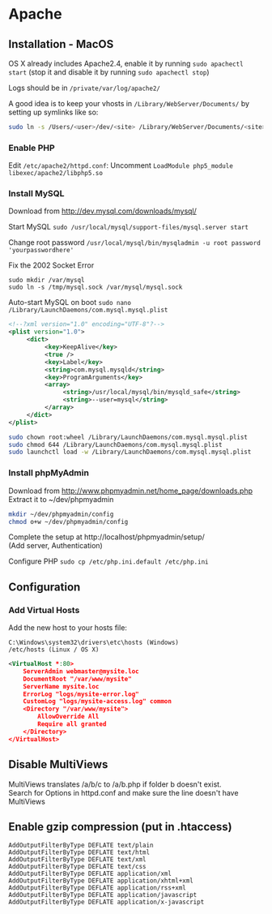 # Apache

## Installation - MacOS

OS X already includes Apache2.4, enable it by running `sudo apachectl start`
(stop it and disable it by running `sudo apachectl stop`)

Logs should be in `/private/var/log/apache2/`

A good idea is to keep your vhosts in `/Library/WebServer/Documents/` by setting up symlinks like so:
```bash
sudo ln -s /Users/<user>/dev/<site> /Library/WebServer/Documents/<site>
```

### Enable PHP

Edit `/etc/apache2/httpd.conf`:
Uncomment `LoadModule php5_module libexec/apache2/libphp5.so`


### Install MySQL

Download from http://dev.mysql.com/downloads/mysql/

Start MySQL
`sudo /usr/local/mysql/support-files/mysql.server start`

Change root password
`/usr/local/mysql/bin/mysqladmin -u root password 'yourpasswordhere'`

Fix the 2002 Socket Error
```
sudo mkdir /var/mysql
sudo ln -s /tmp/mysql.sock /var/mysql/mysql.sock
```

Auto-start MySQL on boot
`sudo nano /Library/LaunchDaemons/com.mysql.mysql.plist`
```xml
<!--?xml version="1.0" encoding="UTF-8"?-->
<plist version="1.0">
     <dict>
          <key>KeepAlive</key>
          <true />
          <key>Label</key>
          <string>com.mysql.mysqld</string>
          <key>ProgramArguments</key>
          <array>
               <string>/usr/local/mysql/bin/mysqld_safe</string>
               <string>--user=mysql</string>
          </array>
     </dict>
</plist>
```

```bash
sudo chown root:wheel /Library/LaunchDaemons/com.mysql.mysql.plist
sudo chmod 644 /Library/LaunchDaemons/com.mysql.mysql.plist
sudo launchctl load -w /Library/LaunchDaemons/com.mysql.mysql.plist
```

### Install phpMyAdmin
Download from http://www.phpmyadmin.net/home_page/downloads.php  
Extract it to ~/dev/phpmyadmin

```bash
mkdir ~/dev/phpmyadmin/config
chmod o+w ~/dev/phpmyadmin/config
```

Complete the setup at http://localhost/phpmyadmin/setup/  
(Add server, Authentication)

Configure PHP
`sudo cp /etc/php.ini.default /etc/php.ini`


## Configuration

### Add Virtual Hosts

Add the new host to your hosts file:
```
C:\Windows\system32\drivers\etc\hosts (Windows)
/etc/hosts (Linux / OS X)
```

```xml
<VirtualHost *:80>
    ServerAdmin webmaster@mysite.loc
    DocumentRoot "/var/www/mysite"
    ServerName mysite.loc
    ErrorLog "logs/mysite-error.log"
    CustomLog "logs/mysite-access.log" common
    <Directory "/var/www/mysite">
        AllowOverride All
        Require all granted
    </Directory>
</VirtualHost>
```

## Disable MultiViews
MultiViews translates /a/b/c to /a/b.php if folder b doesn't exist.  
Search for Options in httpd.conf and make sure the line doesn't have MultiViews

## Enable gzip compression (put in .htaccess)

```
AddOutputFilterByType DEFLATE text/plain
AddOutputFilterByType DEFLATE text/html
AddOutputFilterByType DEFLATE text/xml
AddOutputFilterByType DEFLATE text/css
AddOutputFilterByType DEFLATE application/xml
AddOutputFilterByType DEFLATE application/xhtml+xml
AddOutputFilterByType DEFLATE application/rss+xml
AddOutputFilterByType DEFLATE application/javascript
AddOutputFilterByType DEFLATE application/x-javascript
```
